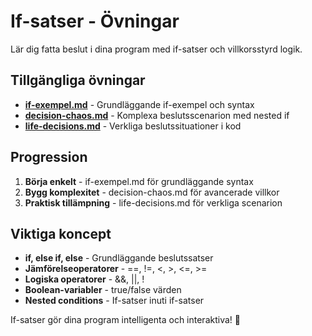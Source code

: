 # If-satser - Övningar

Lär dig fatta beslut i dina program med if-satser och villkorsstyrd logik.

## Tillgängliga övningar

- **[if-exempel.md](if-exempel.md)** - Grundläggande if-exempel och syntax
- **[decision-chaos.md](decision-chaos.md)** - Komplexa beslutsscenarion med nested if
- **[life-decisions.md](life-decisions.md)** - Verkliga beslutssituationer i kod

## Progression

1. **Börja enkelt** - if-exempel.md för grundläggande syntax
2. **Bygg komplexitet** - decision-chaos.md för avancerade villkor  
3. **Praktisk tillämpning** - life-decisions.md för verkliga scenarion

## Viktiga koncept

- **if, else if, else** - Grundläggande beslutssatser
- **Jämförelseoperatorer** - ==, !=, <, >, <=, >=
- **Logiska operatorer** - &&, ||, !
- **Boolean-variabler** - true/false värden
- **Nested conditions** - If-satser inuti if-satser

If-satser gör dina program intelligenta och interaktiva! 🧠